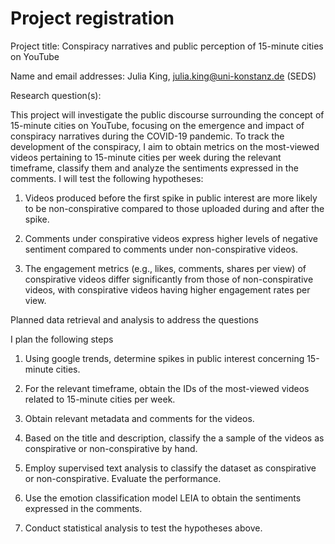 # Project registration

Project title: Conspiracy narratives and public perception of 15-minute cities on YouTube

Name and email addresses:
Julia King, julia.king@uni-konstanz.de (SEDS)

Research question(s):

This project will investigate the public discourse surrounding the concept of 15-minute cities on YouTube, focusing on the emergence and impact of conspiracy narratives during the COVID-19 pandemic. To track the development of the conspiracy, I aim to obtain metrics on the most-viewed videos pertaining to 15-minute cities per week during the relevant timeframe, classify them and analyze the sentiments expressed in the comments. I will test the following hypotheses:

1. Videos produced before the first spike in public interest are more likely to be non-conspirative compared to those uploaded during and after the spike.

2. Comments under conspirative videos express higher levels of negative sentiment compared to comments under non-conspirative videos.

3. The engagement metrics (e.g., likes, comments, shares per view) of conspirative videos differ significantly from those of non-conspirative videos, with conspirative videos having higher engagement rates per view.

Planned data retrieval and analysis to address the questions

I plan the following steps
	
1. Using google trends, determine spikes in public interest concerning 15-minute cities.

2. For the relevant timeframe, obtain the IDs of the most-viewed videos related to 15-minute cities per week.

3. Obtain relevant metadata and comments for the videos.

4. Based on the title and description, classify the a sample of the videos as conspirative or non-conspirative by hand.

5. Employ supervised text analysis to classify the dataset as conspirative or non-conspirative. Evaluate the performance.

6. Use the emotion classification model LEIA to obtain the sentiments expressed in the comments.

7. Conduct statistical analysis to test the hypotheses above.